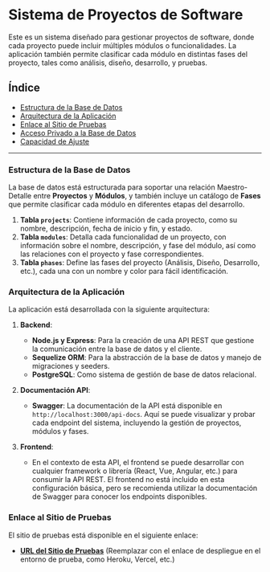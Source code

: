 # Sistema de Proyectos de Software

Este es un sistema diseñado para gestionar proyectos de software, donde cada proyecto puede incluir múltiples módulos o funcionalidades. La aplicación también permite clasificar cada módulo en distintas fases del proyecto, tales como análisis, diseño, desarrollo, y pruebas.

## Índice

- [Estructura de la Base de Datos](#estructura-de-la-base-de-datos)
- [Arquitectura de la Aplicación](#arquitectura-de-la-aplicación)
- [Enlace al Sitio de Pruebas](#enlace-al-sitio-de-pruebas)
- [Acceso Privado a la Base de Datos](#acceso-privado-a-la-base-de-datos)
- [Capacidad de Ajuste](#capacidad-de-ajuste)

---

### Estructura de la Base de Datos

La base de datos está estructurada para soportar una relación Maestro-Detalle entre **Proyectos** y **Módulos**, y también incluye un catálogo de **Fases** que permite clasificar cada módulo en diferentes etapas del desarrollo.

1. **Tabla `projects`**: Contiene información de cada proyecto, como su nombre, descripción, fecha de inicio y fin, y estado.
2. **Tabla `modules`**: Detalla cada funcionalidad de un proyecto, con información sobre el nombre, descripción, y fase del módulo, así como las relaciones con el proyecto y fase correspondientes.
3. **Tabla `phases`**: Define las fases del proyecto (Análisis, Diseño, Desarrollo, etc.), cada una con un nombre y color para fácil identificación.

### Arquitectura de la Aplicación

La aplicación está desarrollada con la siguiente arquitectura:

1. **Backend**:
   - **Node.js y Express**: Para la creación de una API REST que gestione la comunicación entre la base de datos y el cliente.
   - **Sequelize ORM**: Para la abstracción de la base de datos y manejo de migraciones y seeders.
   - **PostgreSQL**: Como sistema de gestión de base de datos relacional.

2. **Documentación API**:
   - **Swagger**: La documentación de la API está disponible en `http://localhost:3000/api-docs`. Aquí se puede visualizar y probar cada endpoint del sistema, incluyendo la gestión de proyectos, módulos y fases.

3. **Frontend**:
   - En el contexto de esta API, el frontend se puede desarrollar con cualquier framework o librería (React, Vue, Angular, etc.) para consumir la API REST. El frontend no está incluido en esta configuración básica, pero se recomienda utilizar la documentación de Swagger para conocer los endpoints disponibles.

### Enlace al Sitio de Pruebas

El sitio de pruebas está disponible en el siguiente enlace:

- **[URL del Sitio de Pruebas](#)** (Reemplazar con el enlace de despliegue en el entorno de prueba, como Heroku, Vercel, etc.)

